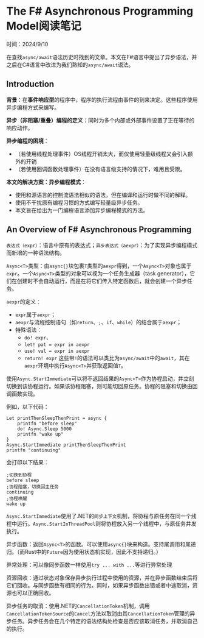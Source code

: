 # The F# Asynchronous Programming Model阅读笔记

时间：2024/9/10

在查找`async/await`语法历史时找到的文章。本文在F#语言中提出了异步语法，并之后在C#语言中改进为我们熟知的`async/await`语法。

## Introduction

**背景**：在**事件响应型**的程序中，程序的执行流程由事件的到来决定。这些程序使用异步编程方式来编写。

**异步（非阻塞/重叠）编程的定义**：同时为多个内部或外部事件设置了正在等待的响应动作。

**异步编程的困境**：

- （若使用线程处理事件）OS线程开销太大，而仅使用轻量级线程又会引入额外的开销
- （若使用回调函数处理事件）在没有语言级支持的情况下，难用且受限。

**本文的解决方案：异步编程模式**：

- 使用和源语言的控制流语法相似的语法，但在编译和运行时做不同的解释。
- 使用不干扰原有编程习惯的方式编写轻量级异步任务。
- 本文旨在给出为一门编程语言添加异步编程模式的方法。

## An Overview of F# Asynchronous Programming

`表达式（expr）`：语言中原有的表达式；`异步表达式（aexpr）`：为了实现异步编程模式而新增的一种语法结构。

`Async<T>`类型：由`async{}`块包裹`T`类型的`aexpr`得到，一个`Async<T>`对象也属于`expr`。一个`Async<T>`类型的对象可以视为一个任务生成器（task generator），它们在创建时不会自动运行，而是在将它们传入特定函数后，就会创建一个异步任务。

`aexpr`的定义：

- `expr`属于`aexpr`；
- `aexpr`与流程控制语句（如`return`、`;`、`if`、`while`）的结合属于`aexpr`；
- 特殊语法：
  - `do! expr`、
  - `let! pat = expr in aexpr`
  - `use! val = expr in aexpr`
  - `return! expr`
这些带`!`的语法可以类比为`async/await`中的`await`，其在`aexpr`环境中执行`Async<T>`并获取返回值`T`。

使用`Async.StartImmediate`可以将不返回结果的`Async<T>`作为协程启动，并立刻切换到该协程运行。如果该协程阻塞，则可能切回原任务。协程的阻塞和切换由回调函数实现。

例如，以下代码：

```F#
Let printThenSleepThenPrint = async {
    printfn "before sleep"
    do! Async.Sleep 5000
    printfn "wake up"
}  
Async.StartImmediate printThenSleepThenPrint
printfn "continuing"
```

会打印以下结果：

```Text
;切换到协程
before sleep
;协程阻塞，切换回主任务
continuing
;协程唤醒
wake up
```

`Async.StartImmediate`使用了.NET的`同步上下文`机制，将协程与原任务在同一个线程中运行。`Async.StartInThreadPool`则将协程放入另一个线程中，与原任务并发执行。

异步函数：返回`Async<T>`的函数。可以使用`async{}`块来构造。支持尾调用和尾递归。（而Rust中的`Future`因为使用状态机实现，因此不支持递归。）

异常处理：可以像同步函数一样使用`try ... with ...`等进行异常处理

资源回收：通过状态对象保存异步执行过程中使用的资源，并在异步函数结束后将它们回收。与同步函数有相同的行为。同时，如果异步函数出错或者中途取消，资源也可以正确回收。

异步任务的取消：使用.NET的`CancellationToken`机制，调用`CancellationTokenSource`的`Cancel`方法以取消由其`CancellationToken`管理的异步任务。异步任务会在几个特定的语法结构处检查是否应该取消任务，并取消自己的执行。